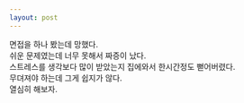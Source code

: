 ```yaml
---
layout: post
---
```


면접을 하나 봤는데 망했다.  
쉬운 문제였는데 너무 못해서 짜증이 났다.  
스트레스를 생각보다 많이 받았는지 집에와서 한시간정도 뻗어버렸다.  
무뎌져야 하는데 그게 쉽지가 않다.  
열심히 해보자.  